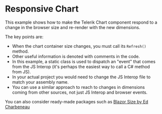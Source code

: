 # Responsive Chart

This example shows how to make the Telerik Chart component respond to a change in the browser size and re-render with the new dimensions.

The key points are:

* When the chart container size changes, you must call its `Refresh()` method.
* Other useful information is denoted with comments in the code.
* In this example, a static class is used to dispatch an "event" that comes from the JS Interop (it's perhaps the easiest way to call a C# method from JS).
* In your actual project you would need to change the JS Interop file to match your assembly name.
* You can use a similar approach to reach to changes in dimensions coming from other sources, not just JS Interop and browser events.

You can also consider ready-made packages such as [Blazor Size by Ed Charbeneau](https://github.com/EdCharbeneau/BlazorSize)
